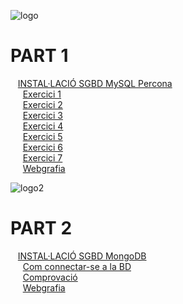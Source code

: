 ![logo](https://www.percona.com/sites/default/files/ps-logo.png)  

# PART 1
&nbsp;&nbsp;&nbsp;[INSTAL·LACIÓ SGBD MySQL Percona](https://github.com/Josep88/MP10UF2-A1/blob/master/Part%201/InstalacioPERCONA.md)  
&nbsp;&nbsp;&nbsp;&nbsp;&nbsp;[Exercici 1](https://github.com/Josep88/MP10UF2-A1/blob/master/Part%201/Exercici1.md)  
&nbsp;&nbsp;&nbsp;&nbsp;&nbsp;[Exercici 2](https://github.com/Josep88/MP10UF2-A1/blob/master/Part%201/Exercici2.md)  
&nbsp;&nbsp;&nbsp;&nbsp;&nbsp;[Exercici 3](https://github.com/Josep88/MP10UF2-A1/blob/master/Part%201/Exercici3.md)  
&nbsp;&nbsp;&nbsp;&nbsp;&nbsp;[Exercici 4](https://github.com/Josep88/MP10UF2-A1/blob/master/Part%201/Exercici4.md)  
&nbsp;&nbsp;&nbsp;&nbsp;&nbsp;[Exercici 5](https://github.com/Josep88/MP10UF2-A1/blob/master/Part%201/Exercici5.md)  
&nbsp;&nbsp;&nbsp;&nbsp;&nbsp;[Exercici 6](https://github.com/Josep88/MP10UF2-A1/blob/master/Part%201/Exercici6.md)  
&nbsp;&nbsp;&nbsp;&nbsp;&nbsp;[Exercici 7](https://github.com/Josep88/MP10UF2-A1/blob/master/Part%201/Exercici7.md)  
&nbsp;&nbsp;&nbsp;&nbsp;&nbsp;[Webgrafia](https://github.com/Josep88/MP10UF2-A1/blob/master/Part%201/Webgrafia1.md)  
  
![logo2](https://webassets.mongodb.com/_com_assets/cms/MongoDB-Logo-5c3a7405a85675366beb3a5ec4c032348c390b3f142f5e6dddf1d78e2df5cb5c.png)  

# PART 2
&nbsp;&nbsp;&nbsp;[INSTAL·LACIÓ SGBD MongoDB](https://github.com/Josep88/MP10UF2-A1/blob/master/Part%202/InstalacioMONGODB.md)  
&nbsp;&nbsp;&nbsp;&nbsp;&nbsp;[Com connectar-se a la BD](https://github.com/Josep88/MP10UF2-A1/blob/master/Part%202/connexio.md)  
&nbsp;&nbsp;&nbsp;&nbsp;&nbsp;[Comprovació](https://github.com/Josep88/MP10UF2-A1/blob/master/Part%202/comprovacio.md)  
&nbsp;&nbsp;&nbsp;&nbsp;&nbsp;[Webgrafia](https://github.com/Josep88/MP10UF2-A1/blob/master/Part%202/Webgrafia2.md)
